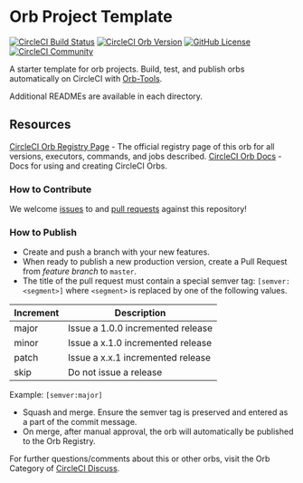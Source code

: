 # Orb Project Template

[![CircleCI Build Status](https://circleci.com/gh/GuidionOps/aws-secret-variable-pusher-orb.svg?style=shield "CircleCI Build Status")](https://circleci.com/gh/GuidionOps/aws-secret-variable-pusher-orb) [![CircleCI Orb Version](https://badges.circleci.com/orbs/guidionops/aws-secret-variable-pusher-orb.svg)](https://circleci.com/orbs/registry/orb/guidionops/aws-secret-variable-pusher-orb) [![GitHub License](https://img.shields.io/badge/license-MIT-lightgrey.svg)](https://raw.githubusercontent.com/GuidionOps/aws-secret-variable-pusher-orb/master/LICENSE) [![CircleCI Community](https://img.shields.io/badge/community-CircleCI%20Discuss-343434.svg)](https://discuss.circleci.com/c/ecosystem/orbs)



A starter template for orb projects. Build, test, and publish orbs automatically on CircleCI with [Orb-Tools](https://circleci.com/orbs/registry/orb/circleci/orb-tools).

Additional READMEs are available in each directory.



## Resources

[CircleCI Orb Registry Page](https://circleci.com/orbs/registry/orb/guidionops/aws-secret-variable-pusher-orb) - The official registry page of this orb for all versions, executors, commands, and jobs described.
[CircleCI Orb Docs](https://circleci.com/docs/2.0/orb-intro/#section=configuration) - Docs for using and creating CircleCI Orbs.

### How to Contribute

We welcome [issues](https://github.com/GuidionOps/aws-secret-variable-pusher-orb/issues) to and [pull requests](https://github.com/GuidionOps/aws-secret-variable-pusher-orb/pulls) against this repository!

### How to Publish
* Create and push a branch with your new features.
* When ready to publish a new production version, create a Pull Request from _feature branch_ to `master`.
* The title of the pull request must contain a special semver tag: `[semver:<segment>]` where `<segment>` is replaced by one of the following values.

| Increment | Description|
| ----------| -----------|
| major     | Issue a 1.0.0 incremented release|
| minor     | Issue a x.1.0 incremented release|
| patch     | Issue a x.x.1 incremented release|
| skip      | Do not issue a release|

Example: `[semver:major]`

* Squash and merge. Ensure the semver tag is preserved and entered as a part of the commit message.
* On merge, after manual approval, the orb will automatically be published to the Orb Registry.


For further questions/comments about this or other orbs, visit the Orb Category of [CircleCI Discuss](https://discuss.circleci.com/c/orbs).
